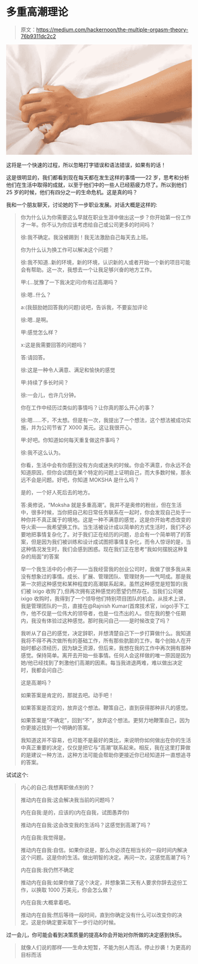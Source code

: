 # 多重高潮理论

> 原文：<https://medium.com/hackernoon/the-multiple-orgasm-theory-76b9311dc2c2>

![](img/da49afa89c366b7fbe0f4ee05e1d4ef3.png)

这将是一个快速的过程，所以忽略打字错误和语法错误，如果有的话！

这是很明显的，我们都看到现在每天都在发生这样的事情——22 岁，思考和分析他们在生活中取得的成就，以至于他们中的一些人已经筋疲力尽了。所以到他们 25 岁的时候，他们有四分之一的生命危机。这是真的吗？

我和一个朋友聊天，讨论她的下一步职业发展。对话大概是这样的:

> 你为什么认为你需要这么早就在职业生涯中做出这一步？你开始第一份工作才一年。你不认为你应该考虑给自己或公司更多的时间吗？
> 
> 徐:我不确定。我没被踢到！我无法激励自己每天去上班。
> 
> 你为什么认为换工作可以解决这个问题？
> 
> 徐:我不知道..新的环境，新的环境，认识新的人或者开始一个新的项目可能会有帮助。这一次，我想去一个让我足够兴奋的地方工作。
> 
> 甲:(…犹豫了一下我决定问)你有过高潮吗？
> 
> 徐:嗯..什么？
> 
> a:(我鼓励她回答我的问题)说吧，告诉我，不要妄加评论
> 
> 徐:嗯..是啊。
> 
> 甲:感觉怎么样？
> 
> x:这是我需要回答的问题吗？
> 
> 答:请回答。
> 
> 徐:这是一种令人满意、满足和愉快的感觉
> 
> 甲:持续了多长时间？
> 
> 徐:一会儿，也许几分钟。
> 
> 你在工作中经历过类似的事情吗？让你真的那么开心的事？
> 
> 徐:嗯……不，不太想。但是有一次，我提出了一个想法，这个想法被成功实施，并为公司节省了 X000 美元。这让我很开心。
> 
> 甲:好吧。你知道如何每天重复做这件事吗？
> 
> 徐:我不这么认为。
> 
> 你看，生活中会有你感到没有方向或迷失的时候。你会不满意，你永远不会知道原因，但你会试图在某个特定的问题上证明自己，而大多数时候，那永远不会是问题。好吧，你知道 MOKSHA 是什么吗？
> 
> 是的，一个好人死后去的地方。
> 
> 答:奥修说，“Moksha 就是多重高潮”。我并不是奥修的粉丝，但在生活中，很多时候，当你把自己和日常任务联系在一起时，你会发现自己处于一种你并不真正属于的境地。这是一种不满意的感觉，这是你开始考虑改变的导火索——我希望换工作。当生活被设计成以简单的方式生活时，我们不必要地把事情复杂化了。对于我们正在经历的问题，总会有一个简单明了的答案，但是因为我们被训练和设计成试图把事情复杂化，而令人惊讶的是，当这种情况发生时，我们会感到困惑。现在我们正在思考“我如何摆脱这种复杂的局面”的答案
> 
> 举一个我生活中的小例子——当我经营我的创业公司时，我做了很多我从来没有想象过的事情。成长、扩展、管理团队、管理财务—一气呵成。那是我第一次把这种感觉和某种程度的高潮联系起来。虽然这种感觉是短暂的(我们被 ixigo 收购了),但再次拥有这种感觉的愿望仍然存在。当我们公司被 ixigo 收购时，我得到了一个领导他们特别项目团队的机会。从技术上讲，我是管理团队的一员，直接在@Rajnish Kumar(首席技术官，ixigo)手下工作，他不仅是一位伟大的领导者，也是一位杰出的人。但在我的整个任期内，我没有体验过这种感觉。那时我问自己——是时候改变了吗？
> 
> 我听从了自己的感觉，决定辞职，并想清楚自己下一步打算做什么。我知道我将不得不再次做所有的基础工作，所有那些肮脏的工作，每个创始人在开始时都必须经历，因为缺乏资源，但后来，我想在我的工作中再次拥有那种感觉。保持简单。离开去开始一些事情。任何人会这样做的唯一原因是因为她/他已经找到了刺激他们高潮的因素。每当我进退两难，难以做出决定时，我都会问自己:
> 
> 这是高潮吗？
> 
> 如果答案是肯定的，那就去吧。动手吧！
> 
> 如果答案是否定的，放弃这个想法。鞭策自己，直到获得那种非凡的感觉。
> 
> 如果答案是“不确定”，回到“不”，放弃这个想法。更努力地鞭策自己，因为你更接近找到一个明确的答案。
> 
> 我知道这并不容易，也可能不是最好的类比，来说明你如何做出在你的生活中真正重要的决定，仅仅是把它与“高潮”联系起来。相反，我在这里打算做的是建议一种方法，这种方法可能会帮助你更接近你已经知道并一直想追寻的答案。

试试这个:

> 内心的自己:我想离职做点别的？
> 
> 推动内在自我:这会解决我当前的问题吗？
> 
> 内在自我:是的，应该的(内在自我，试图愚弄你)
> 
> 推动内在自我:这会改变我的生活吗？这感觉到高潮了吗？
> 
> 内在自我:我觉得是。
> 
> 推动内在自我:自信。如果你说是，那么你必须在相当长的一段时间内解决这个问题。这是你的生活。做出明智的决定。再问一次，这感觉高潮了吗？
> 
> 内在自我:我仍然不确定
> 
> 推动内在自我:如果你做了这个决定，并想象第二天有人要求你辞去这份工作，以换取 1000 万美元，你会怎么做？
> 
> 内在自我:大概拿着吧。
> 
> 推动内在自我:然后等待一段时间，直到你确定没有什么可以改变你的决定。这是你确定要采取下一步行动的时候。

过一会儿，你可能会看到决策质量的提高&你会开始对你所做的决定感到快乐。

> 就像人们说的那样——生命太短暂，不能为别人而活。停止抄袭！为更高的目标而活